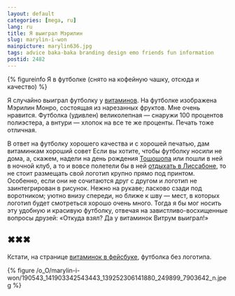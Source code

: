 ```yaml
---
layout: default
categories: [mega, ru]
lang: ru
title: Я выиграл Мэрилин
slug: marylin-i-won
mainpicture: marylin636.jpg
tags: advice baka-baka branding design emo friends fun information 
postid: 2482
---
```




{% figureinfo Я в футболке (снято на кофейную чашку, отсюда и качество) %}



Я случайно выиграл футболку у <a href="http://vitrum.ua/">витаминов</a>. На футболке изображена Мэрилин Монро, состоящая из нарезанных фруктов. Мне очень нравится. Футболка (удивлен) великолепная — снаружи 100 процентов полиэстера, а внтури — хлопок на все те же проценты. Печать тоже отличная.

В ответ на футболку хорошего качества и с хорошей печатью, дам витаминкам хороший совет<!--more--> Если вы хотите, чтобы футболку носили не дома, а, скажем, надели на день рождения <a href="/mega/ru/2008/toshoshop/">Тошошопа</a> или пошли в ней в ночной клуб, а то и вовсе полетели бы в ней <a href="/mega/ru/2009/portugal-pro/">отдыхать в Лиссабоне</a>, то не стоит размещать свой логотип крупно прямо под принтом. Особенно, если они не сочитаются друг с другом и логотип не заинтегрирован в рисунок. Нежно на рукаве; ласково сзади под воротником; уютно внизу спереди, но ближе к шву — мест, в которых логотип будет смотреться хорошо очень много. Тогда я бы мог носить эту удобную и красивую футболку, отвечая на завистливо-восхищенные вопросы друзей: «Откуда взял? Да у витаминок Витрум выиграл!»


## ✖✖✖

Кстати, на странице <a href="http://www.facebook.com/pages/%D0%92%D0%B8%D1%82%D1%80%D1%83%D0%BC/139252306141880">витаминок в фейсбуке</a>, футболка без логотипа.


{% figure /o_O/marylin-i-won/190543_141903342543443_139252306141880_249899_7903642_n.jpeg %}


